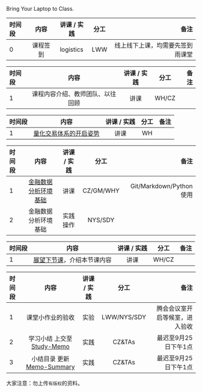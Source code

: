 
Bring Your Laptop to Class. 


| 时间段    |    内容     | 讲课 / 实践     |  分工  |   备注       |
| :---     |   :----:    |   :----:    |    :----:    |       ---:   |
|    0     | 课程签到     |  logistics   |     LWW     |   线上线下上课，均需要先签到雨课堂     |


| 时间段    |    内容     | 讲课 / 实践     |  分工  |   备注       |
| :---     |   :----:    |   :----:    |    :----:    |       ---:   |
|    1     | 课程内容介绍、教师团队、以往回顾     |  讲课 |     WH/CZ     |        |


| 时间段    |    内容    | 讲课 / 实践     |  分工  |   备注       |
| :---     |   :----:    |   :----:    |    :----:    |       ---:   |
|    1     | [量化交易体系的开启姿势](WW1-Start.md)   |  讲课   |    WH     |        |



| 时间段    |    内容    | 讲课 / 实践     |  分工  |   备注       |
| :---     |   :----:    |   :----:    |    :----:    |       ---:   |
|    1     | [金融数据分析环境基础](WW1-FBD.md)   |  讲课   |    CZ/GM/WHY     |    Git/Markdown/Python使用    |
|    2     | 金融数据分析环境基础   |  实践操作   |   NYS/SDY     |        |


| 时间段    |    内容    | 讲课 / 实践     |  分工  |   备注       |
| :---     |   :----:    |   :----:    |    :----:    |       ---:   |
|   1      | [展望下节课](../WW2/WW2-Plan.md)，介绍本节课内容     |  讲课    |     WH/CZ     |         |


| 时间段    |    内容    | 讲课 / 实践     |  分工  | 备注       |
| :---     |   :----:    |   :----:    |    :----:    |       ---: |
|   1      |   课堂小作业的验收     |  实验   |     LWW/NYS/SDY     |    腾会会议室开启等候室，进入验收     |
|   2      |   学习小结 上交至[Study-Memo](../../../Memos/Study-Memo)    |  实践    |     CZ&TAs      |   最迟至9月25日下午1点      |
|   3      |   小结目录 更新 [Memo-Summary](../../../Memos/Memo-Summary)  |  实践    |     CZ&TAs     |   最迟至9月25日下午1点      |


大家注意：勿上传``有版权``的资料。

